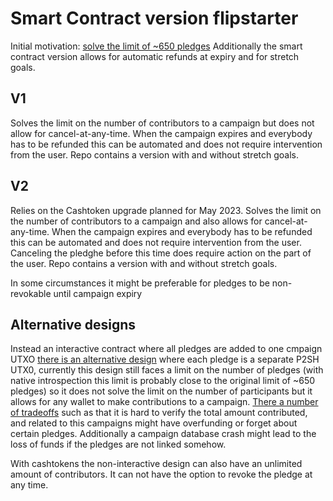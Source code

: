 # Smart Contract version flipstarter

Initial motivation: [solve the limit of ~650 pledges](https://bitcoincashresearch.org/t/p2sh-assurance-contract/720)
Additionally the smart contract version allows for automatic refunds at expiry and for stretch goals.

## V1

Solves the limit on the number of contributors to a campaign but does not allow for cancel-at-any-time.
When the campaign expires and everybody has to be refunded this can be automated and does not require intervention from the user.
Repo contains a version with and without stretch goals.

## V2

Relies on the Cashtoken upgrade planned for May 2023.
Solves the limit on the number of contributors to a campaign and also allows for cancel-at-any-time.
When the campaign expires and everybody has to be refunded this can be automated and does not require intervention from the user.
Canceling the pledghe before this time does require action on the part of the user.
Repo contains a version with and without stretch goals.

In some circumstances it might be preferable for pledges to be non-revokable until campaign expiry

## Alternative designs

Instead an interactive contract where all pledges are added to one cmpaign UTXO [there is an alternative design](https://read.cash/@emergent_reasons/flipstarter-research-a-simple-smart-contract-for-assurance-payments-884697fc) where each pledge is a separate P2SH UTX0, currently this design still faces a limit on the number of pledges (with native introspection this limit is probably close to the original limit of ~650 pledges) so it does not solve the limit on the number of participants but it allows for any wallet to make contributions to a campaign. [There a number of tradeoffs](https://bitcoincashresearch.org/t/p2sh-assurance-contract/720/19?u=mathieug) such as that it is hard to verify the total amount contributed, and related to this campaigns might have overfunding or forget about certain pledges. Additionally a campaign database crash might lead to the loss of funds if the pledges are not linked somehow.

With cashtokens the non-interactive design can also have an unlimited amount of contributors. It can not have the option to revoke the pledge at any time.  